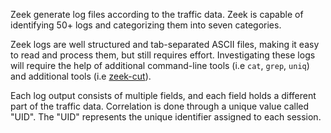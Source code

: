 Zeek generate log files according to the traffic data. Zeek is capable of identifying 50+ logs and categorizing them into seven categories.

Zeek logs are well structured and tab-separated ASCII files, making it easy to read and process them, but still requires effort. Investigating these logs will require the help of additional command-line tools (i.e `cat`, `grep`, `uniq`) and additional tools (i.e [zeek-cut](obsidian://open?vault=security-notes&file=Defensive%20Security%2FNetwork%20Traffic%20Analysis%2FTools%2FZeek%2FZeek-Cut)).

Each log output consists of multiple fields, and each field holds a different part of the traffic data. Correlation is done through a unique value called "UID". The "UID" represents the unique identifier assigned to each session.